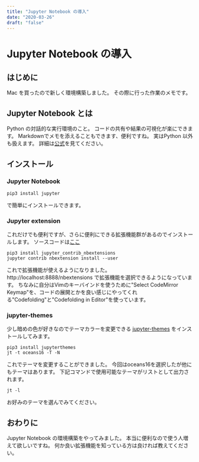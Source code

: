 ```yaml
---
title: "Jupyter Notebook の導入"
date: "2020-03-26"
draft: "false"
---
```


# Jupyter Notebook の導入
## はじめに
Mac を買ったので新しく環境構築しました。
その際に行った作業のメモです。

## Jupyter Notebook とは
Python の対話的な実行環境のこと。
コードの共有や結果の可視化が楽にできます。
Markdownでメモを添えることもできます、便利ですね。
実はPython 以外も扱えます。
詳細は[公式](http://jupyter.org/)を見てください。

## インストール
### Jupyter Notebook
```shell
pip3 install jupyter
```

で簡単にインストールできます。

### Jupyter extension
これだけでも便利ですが、さらに便利にできる拡張機能群があるのでインストールします。
ソースコードは[ここ](https://github.com/ipython-contrib/jupyter_contrib_nbextensions)

```shell
pip3 install jupyter_contrib_nbextensions
jupyter contrib nbextension install --user
```

これで拡張機能が使えるようになりました。
http://localhost:8888/nbextensions で拡張機能を選択できるようになっています。
ちなみに自分はVimのキーバインドを使うために"Select CodeMirror Keymap"を、コードの展開とかを良い感じにやってくれる"Codefolding"と"Codefolding in Editor"を使っています。

### jupyter-themes
少し暗めの色が好きなのでテーマカラーを変更できる
[jupyter-themes](https://github.com/dunovank/jupyter-themes)
をインストールしてみます。

```shell
pip3 install jupyterthemes
jt -t oceans16 -T -N
```

これでテーマを変更することができました。
今回はoceans16を選択したが他にもテーマはあります。
下記コマンドで使用可能なテーマがリストとして出力されます。

```shell
jt -l
```

お好みのテーマを選んでみてください。

## おわりに
Jupyter Notebook の環境構築をやってみました。
本当に便利なので使う人増えて欲しいですね。
何か良い拡張機能を知っている方は良ければ教えてください。
